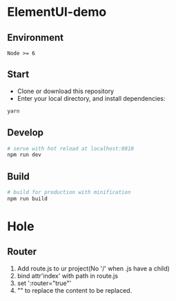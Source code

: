 # ElementUI-demo

## Environment

`Node >= 6`

## Start

 - Clone or download this repository
 - Enter your local directory, and install dependencies:

``` bash
yarn
```

## Develop

``` bash
# serve with hot reload at localhost:8010
npm run dev
```

## Build

``` bash
# build for production with minification
npm run build
```

# Hole

## Router
1. Add route.js to ur project(No '/' when .js have a child)
2. bind attr'index' with path in route.js
3. set ':router="true"'
4. "<router-view></router-view>" to replace the content to be replaced.
